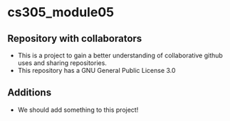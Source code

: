# cs305_module05
## Repository with collaborators
* This is a project to gain a better understanding of collaborative github uses and sharing repositories.
* This repository has a GNU General Public License 3.0

## Additions
* We should add something to this project!
